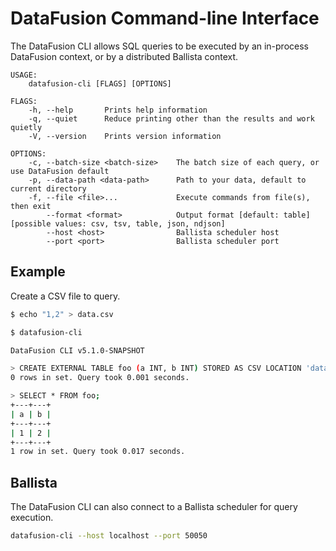 <!---
  Licensed to the Apache Software Foundation (ASF) under one
  or more contributor license agreements.  See the NOTICE file
  distributed with this work for additional information
  regarding copyright ownership.  The ASF licenses this file
  to you under the Apache License, Version 2.0 (the
  "License"); you may not use this file except in compliance
  with the License.  You may obtain a copy of the License at

    http://www.apache.org/licenses/LICENSE-2.0

  Unless required by applicable law or agreed to in writing,
  software distributed under the License is distributed on an
  "AS IS" BASIS, WITHOUT WARRANTIES OR CONDITIONS OF ANY
  KIND, either express or implied.  See the License for the
  specific language governing permissions and limitations
  under the License.
-->

# DataFusion Command-line Interface

The DataFusion CLI allows SQL queries to be executed by an in-process DataFusion context, or by a distributed
Ballista context.

```
USAGE:
    datafusion-cli [FLAGS] [OPTIONS]

FLAGS:
    -h, --help       Prints help information
    -q, --quiet      Reduce printing other than the results and work quietly
    -V, --version    Prints version information

OPTIONS:
    -c, --batch-size <batch-size>    The batch size of each query, or use DataFusion default
    -p, --data-path <data-path>      Path to your data, default to current directory
    -f, --file <file>...             Execute commands from file(s), then exit
        --format <format>            Output format [default: table]  [possible values: csv, tsv, table, json, ndjson]
        --host <host>                Ballista scheduler host
        --port <port>                Ballista scheduler port
```

## Example

Create a CSV file to query.

```bash
$ echo "1,2" > data.csv
```

```bash
$ datafusion-cli

DataFusion CLI v5.1.0-SNAPSHOT

> CREATE EXTERNAL TABLE foo (a INT, b INT) STORED AS CSV LOCATION 'data.csv';
0 rows in set. Query took 0.001 seconds.

> SELECT * FROM foo;
+---+---+
| a | b |
+---+---+
| 1 | 2 |
+---+---+
1 row in set. Query took 0.017 seconds.
```

## Ballista

The DataFusion CLI can also connect to a Ballista scheduler for query execution.

```bash
datafusion-cli --host localhost --port 50050
```
